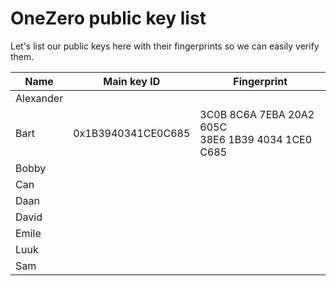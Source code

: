 # OneZero public key list #

Let's list our public keys here with their fingerprints so we can easily verify them.

| Name      | Main key ID           | Fingerprint                   |
| --------- | --------------------- | ----------------------------  |
| Alexander |                       |                               |
| Bart      | 0x1B3940341CE0C685    |  3C0B 8C6A 7EBA 20A2 605C<br> 38E6 1B39 4034 1CE0 C685 |
| Bobby     |                       |                               |
| Can       |                       |                               |
| Daan      |                       |                               |
| David     |                       |                               |
| Emile     |                       |                               |
| Luuk      |                       |                               |
| Sam       |                       |                               |

